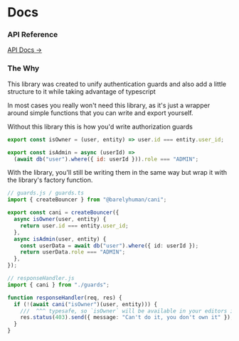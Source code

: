 # Docs

### API Reference

[API Docs &rarr;](/api)

### The Why

This library was created to unify authentication guards and also add a little structure to it while taking advantage of typescript

In most cases you really won't need this library, as it's just a wrapper around simple functions that you can write and export yourself.

Without this library this is how you'd write authorization guards

```js
export const isOwner = (user, entity) => user.id === entity.user_id;

export const isAdmin = async (userId) =>
  (await db("user").where({ id: userId })).role === "ADMIN";
```

With the library, you'll still be writing them in the same way but wrap it with the library's factory function.

```ts
// guards.js / guards.ts
import { createBouncer } from "@barelyhuman/cani";

export const cani = createBouncer({
  async isOwner(user, entity) {
    return user.id === entity.user_id;
  },
  async isAdmin(user, entity) {
    const userData = await db("user").where({ id: userId });
    return userData.role === "ADMIN";
  },
});
```

```ts
// responseHandler.js
import { cani } from "./guards";

function responseHandler(req, res) {
  if (!(await cani("isOwner")(user, entity))) {
    ///  ^^^ typesafe, so `isOwner` will be available in your editors intellisense
    res.status(403).send({ message: "Can't do it, you don't own it" });
  }
}
```
